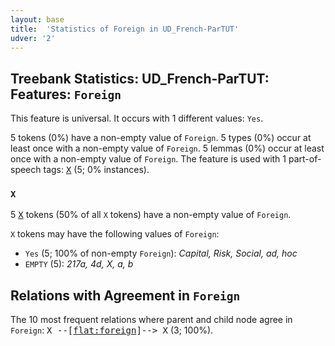 ```yaml
---
layout: base
title:  'Statistics of Foreign in UD_French-ParTUT'
udver: '2'
---
```


## Treebank Statistics: UD_French-ParTUT: Features: `Foreign`

This feature is universal.
It occurs with 1 different values: `Yes`.

5 tokens (0%) have a non-empty value of `Foreign`.
5 types (0%) occur at least once with a non-empty value of `Foreign`.
5 lemmas (0%) occur at least once with a non-empty value of `Foreign`.
The feature is used with 1 part-of-speech tags: <tt><a href="fr_partut-pos-X.html">X</a></tt> (5; 0% instances).

### `X`

5 <tt><a href="fr_partut-pos-X.html">X</a></tt> tokens (50% of all `X` tokens) have a non-empty value of `Foreign`.

`X` tokens may have the following values of `Foreign`:

* `Yes` (5; 100% of non-empty `Foreign`): <em>Capital, Risk, Social, ad, hoc</em>
* `EMPTY` (5): <em>217a, 4d, X, a, b</em>

## Relations with Agreement in `Foreign`

The 10 most frequent relations where parent and child node agree in `Foreign`:
<tt>X --[<tt><a href="fr_partut-dep-flat-foreign.html">flat:foreign</a></tt>]--> X</tt> (3; 100%).

